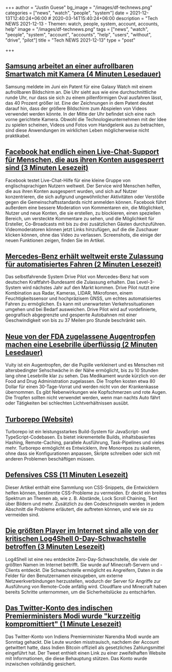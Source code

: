 +++
author = "Justin Guese"
bg_image = "/images/df-technews.png"
categories = ["news", "watch", "people", "system"]
date = 2021-12-13T12:40:24+06:00 # 2020-03-14T15:40:24+06:00
description = "Tech NEWS 2021-12-13 - Themen: watch, people, system, account, accounts, help"
image = "/images/df-technews.png"
tags = ["news", "watch", "people", "system", "account", "accounts", "help", "users", "without", "drive", "pilot"]
title = "Tech NEWS 2021-12-13"
type = "post"

+++

## [Samsung arbeitet an einer aufrollbaren Smartwatch mit Kamera (4 Minuten Lesedauer)](https://www.theverge.com/2021/12/10/22826723/samsung-smartwatch-rollable-screen-camera)

 Samsung meldete im Juni ein Patent für eine Galaxy Watch mit einem aufrollbaren Bildschirm an. Die Uhr sieht aus wie eine durchschnittliche runde Uhr, nur dass sie sich zu einem pillenförmigen Oval ausfahren lässt, das 40 Prozent größer ist. Eine der Zeichnungen in dem Patent deutet darauf hin, dass der größere Bildschirm zum Abspielen von Videos verwendet werden könnte. In der Mitte der Uhr befindet sich eine nach vorne gerichtete Kamera. Obwohl die Technologieunternehmen mit der Idee zu spielen scheinen, Videos und Fotos vom Handgelenk aus zu betrachten, sind diese Anwendungen im wirklichen Leben möglicherweise nicht praktikabel.

## [Facebook hat endlich einen Live-Chat-Support für Menschen, die aus ihren Konten ausgesperrt sind (3 Minuten Lesezeit)](https://www.theverge.com/2021/12/10/22827708/meta-facebook-instagram-account-lockout-support-tools)

 Facebook testet Live-Chat-Hilfe für eine kleine Gruppe von englischsprachigen Nutzern weltweit. Der Service wird Menschen helfen, die aus ihren Konten ausgesperrt wurden, und sich auf Nutzer konzentrieren, die sich aufgrund ungewöhnlicher Aktivitäten oder Verstöße gegen die Gemeinschaftsstandards nicht anmelden können. Facebook führt außerdem eine bessere Moderation von Kommentaren ein, die Möglichkeit, Nutzer und neue Konten, die sie erstellen, zu blockieren, einen speziellen Bereich, um versteckte Kommentare zu sehen, und die Möglichkeit für Ersteller, Co-Broadcasts mit bis zu drei zusätzlichen Gästen durchzuführen. Videomoderatoren können jetzt Links hinzufügen, auf die die Zuschauer klicken können, ohne das Video zu verlassen. Screenshots, die einige der neuen Funktionen zeigen, finden Sie im Artikel.

## [Mercedes-Benz erhält weltweit erste Zulassung für automatisiertes Fahren (2 Minuten Lesezeit)](https://arstechnica.com/cars/2021/12/mercedes-benz-gets-worlds-first-approval-for-automated-driving-system/)

 Das selbstfahrende System Drive Pilot von Mercedes-Benz hat vom deutschen Kraftfahrt-Bundesamt die Zulassung erhalten. Das Level-3-System wird nächstes Jahr auf den Markt kommen. Drive Pilot nutzt eine Kombination aus Radar, Kameras, LIDAR, Mikrofonen, einem Feuchtigkeitssensor und hochpräzisem GNSS, um echtes automatisiertes Fahren zu ermöglichen. Es kann mit unerwarteten Verkehrssituationen umgehen und bei Bedarf ausweichen. Drive Pilot wird auf vordefinierte, geografisch abgegrenzte und gesperrte Autobahnen mit einer Geschwindigkeit von bis zu 37 Meilen pro Stunde beschränkt sein.

## [Neue von der FDA zugelassene Augentropfen machen eine Lesebrille überflüssig (2 Minuten Lesedauer)](https://interestingengineering.com/fda-approved-eye-drops-eliminate-the-need-for-reading-glasses)

 Vuity ist ein Augentropfen, der die Pupille verkleinert und es Menschen mit altersbedingter Sehschwäche in der Nähe ermöglicht, bis zu 10 Stunden lang ohne Lesebrille klar zu sehen. Das Medikament wurde kürzlich von der Food and Drug Administration zugelassen. Die Tropfen kosten etwa 80 Dollar für einen 30-Tage-Vorrat und werden nicht von der Krankenkasse übernommen. Es gibt Nebenwirkungen wie Kopfschmerzen und rote Augen. Die Tropfen sollten nicht verwendet werden, wenn man nachts Auto fährt oder Tätigkeiten bei schlechten Lichtverhältnissen ausübt.

## [Turborepo (Website)](https://turborepo.org/)

 Turborepo ist ein leistungsstarkes Build-System für JavaScript- und TypeScript-Codebasen. Es bietet inkrementelle Builds, inhaltsbasiertes Hashing, Remote-Caching, parallele Ausführung, Task-Pipelines und vieles mehr. Turborepo ermöglicht es Entwicklern, ihre Monorepos zu skalieren, ohne dass sie Konfigurationen anpassen, Skripte schreiben oder sich mit anderen Problemen beschäftigen müssen.

## [Defensives CSS (11 Minuten Lesezeit)](https://ishadeed.com/article/defensive-css/)

 Dieser Artikel enthält eine Sammlung von CSS-Snippets, die Entwicklern helfen können, bestimmte CSS-Probleme zu vermeiden. Er deckt ein breites Spektrum an Themen ab, wie z. B. Abstände, Lock Scroll Chaining, Text über Bildern und mehr. Zusätzlich zu den Codeschnipseln werden in jedem Abschnitt die Probleme erläutert, die auftreten können, und wie sie zu vermeiden sind.

## [Die größten Player im Internet sind alle von der kritischen Log4Shell 0-Day-Schwachstelle betroffen (3 Minuten Lesezeit)](https://arstechnica.com/information-technology/2021/12/the-critical-log4shell-zero-day-affects-a-whos-who-of-big-cloud-services/)

 Log4Shell ist eine neu entdeckte Zero-Day-Schwachstelle, die viele der größten Namen im Internet betrifft. Sie wurde auf Minecraft-Servern und -Clients entdeckt. Die Schwachstelle ermöglicht es Angreifern, Daten in die Felder für den Benutzernamen einzugeben, um externe Netzwerkverbindungen herzustellen, wodurch der Server für Angriffe zur Ausführung von Remote-Code anfällig wird. Cloudflare und Minecraft haben bereits Schritte unternommen, um die Sicherheitslücke zu entschärfen.

## [Das Twitter-Konto des indischen Premierministers Modi wurde "kurzzeitig kompromittiert" (1 Minute Lesezeit)](https://techcrunch.com/2021/12/11/indian-prime-minister-modis-twitter-account-was-briefly-compromised/)

 Das Twitter-Konto von Indiens Premierminister Narendra Modi wurde am Sonntag gehackt. Die Leute wurden misstrauisch, nachdem der Account getwittert hatte, dass Indien Bitcoin offiziell als gesetzliches Zahlungsmittel eingeführt hat. Der Tweet enthielt einen Link zu einer zweifelhaften Website mit Informationen, die diese Behauptung stützen. Das Konto wurde inzwischen vollständig gesichert.

